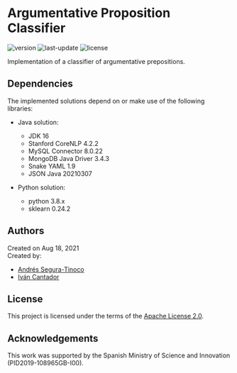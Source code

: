# Argumentative Proposition Classifier
![version](https://img.shields.io/badge/version-0.3-blue)
![last-update](https://img.shields.io/badge/last_update-10/6/2021-orange)
![license](https://img.shields.io/badge/license-Apache_2.0-brightgreen)

Implementation of a classifier of argumentative prepositions.

## Dependencies
The implemented solutions depend on or make use of the following libraries:

- Java solution:
  - JDK 16
  - Stanford CoreNLP 4.2.2
  - MySQL Connector 8.0.22
  - MongoDB Java Driver 3.4.3
  - Snake YAML 1.9
  - JSON Java 20210307

- Python solution:
  - python 3.8.x
  - sklearn 0.24.2

## Authors
Created on Aug 18, 2021  
Created by:
- <a href="https://github.com/ansegura7" target="_blank">Andrés Segura-Tinoco</a>
- <a href="http://arantxa.ii.uam.es/~cantador/" target="_blank">Iv&aacute;n Cantador</a>

## License
This project is licensed under the terms of the <a href="https://github.com/argrecsys/arg-classifier/blob/main/LICENSE">Apache License 2.0</a>.

## Acknowledgements
This work was supported by the Spanish Ministry of Science and Innovation (PID2019-108965GB-I00).
